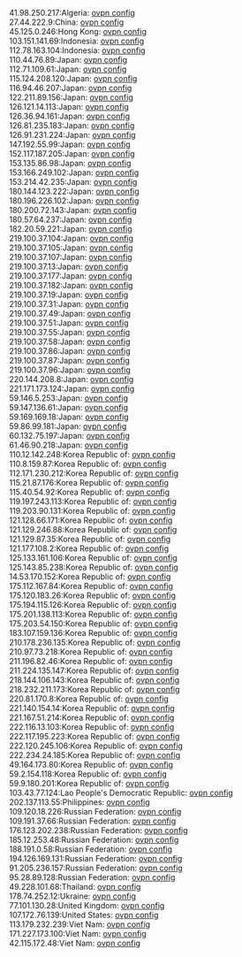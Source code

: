 41.98.250.217:Algeria: [ovpn config](vpn/41_98_250_217.ovpn)  
27.44.222.9:China: [ovpn config](vpn/27_44_222_9.ovpn)  
45.125.0.246:Hong Kong: [ovpn config](vpn/45_125_0_246.ovpn)  
103.151.141.69:Indonesia: [ovpn config](vpn/103_151_141_69.ovpn)  
112.78.163.104:Indonesia: [ovpn config](vpn/112_78_163_104.ovpn)  
110.44.76.89:Japan: [ovpn config](vpn/110_44_76_89.ovpn)  
112.71.109.61:Japan: [ovpn config](vpn/112_71_109_61.ovpn)  
115.124.208.120:Japan: [ovpn config](vpn/115_124_208_120.ovpn)  
116.94.46.207:Japan: [ovpn config](vpn/116_94_46_207.ovpn)  
122.211.89.156:Japan: [ovpn config](vpn/122_211_89_156.ovpn)  
126.121.14.113:Japan: [ovpn config](vpn/126_121_14_113.ovpn)  
126.36.94.161:Japan: [ovpn config](vpn/126_36_94_161.ovpn)  
126.81.235.183:Japan: [ovpn config](vpn/126_81_235_183.ovpn)  
126.91.231.224:Japan: [ovpn config](vpn/126_91_231_224.ovpn)  
147.192.55.99:Japan: [ovpn config](vpn/147_192_55_99.ovpn)  
152.117.187.205:Japan: [ovpn config](vpn/152_117_187_205.ovpn)  
153.135.86.98:Japan: [ovpn config](vpn/153_135_86_98.ovpn)  
153.166.249.102:Japan: [ovpn config](vpn/153_166_249_102.ovpn)  
153.214.42.235:Japan: [ovpn config](vpn/153_214_42_235.ovpn)  
180.144.123.222:Japan: [ovpn config](vpn/180_144_123_222.ovpn)  
180.196.226.102:Japan: [ovpn config](vpn/180_196_226_102.ovpn)  
180.200.72.143:Japan: [ovpn config](vpn/180_200_72_143.ovpn)  
180.57.64.237:Japan: [ovpn config](vpn/180_57_64_237.ovpn)  
182.20.59.221:Japan: [ovpn config](vpn/182_20_59_221.ovpn)  
219.100.37.104:Japan: [ovpn config](vpn/219_100_37_104.ovpn)  
219.100.37.105:Japan: [ovpn config](vpn/219_100_37_105.ovpn)  
219.100.37.107:Japan: [ovpn config](vpn/219_100_37_107.ovpn)  
219.100.37.13:Japan: [ovpn config](vpn/219_100_37_13.ovpn)  
219.100.37.177:Japan: [ovpn config](vpn/219_100_37_177.ovpn)  
219.100.37.182:Japan: [ovpn config](vpn/219_100_37_182.ovpn)  
219.100.37.19:Japan: [ovpn config](vpn/219_100_37_19.ovpn)  
219.100.37.31:Japan: [ovpn config](vpn/219_100_37_31.ovpn)  
219.100.37.49:Japan: [ovpn config](vpn/219_100_37_49.ovpn)  
219.100.37.51:Japan: [ovpn config](vpn/219_100_37_51.ovpn)  
219.100.37.55:Japan: [ovpn config](vpn/219_100_37_55.ovpn)  
219.100.37.58:Japan: [ovpn config](vpn/219_100_37_58.ovpn)  
219.100.37.86:Japan: [ovpn config](vpn/219_100_37_86.ovpn)  
219.100.37.87:Japan: [ovpn config](vpn/219_100_37_87.ovpn)  
219.100.37.96:Japan: [ovpn config](vpn/219_100_37_96.ovpn)  
220.144.208.8:Japan: [ovpn config](vpn/220_144_208_8.ovpn)  
221.171.173.124:Japan: [ovpn config](vpn/221_171_173_124.ovpn)  
59.146.5.253:Japan: [ovpn config](vpn/59_146_5_253.ovpn)  
59.147.136.61:Japan: [ovpn config](vpn/59_147_136_61.ovpn)  
59.169.169.18:Japan: [ovpn config](vpn/59_169_169_18.ovpn)  
59.86.99.181:Japan: [ovpn config](vpn/59_86_99_181.ovpn)  
60.132.75.197:Japan: [ovpn config](vpn/60_132_75_197.ovpn)  
61.46.90.218:Japan: [ovpn config](vpn/61_46_90_218.ovpn)  
110.12.142.248:Korea Republic of: [ovpn config](vpn/110_12_142_248.ovpn)  
110.8.159.87:Korea Republic of: [ovpn config](vpn/110_8_159_87.ovpn)  
112.171.230.212:Korea Republic of: [ovpn config](vpn/112_171_230_212.ovpn)  
115.21.87.176:Korea Republic of: [ovpn config](vpn/115_21_87_176.ovpn)  
115.40.54.92:Korea Republic of: [ovpn config](vpn/115_40_54_92.ovpn)  
119.197.243.113:Korea Republic of: [ovpn config](vpn/119_197_243_113.ovpn)  
119.203.90.131:Korea Republic of: [ovpn config](vpn/119_203_90_131.ovpn)  
121.128.66.171:Korea Republic of: [ovpn config](vpn/121_128_66_171.ovpn)  
121.129.246.88:Korea Republic of: [ovpn config](vpn/121_129_246_88.ovpn)  
121.129.87.35:Korea Republic of: [ovpn config](vpn/121_129_87_35.ovpn)  
121.177.108.2:Korea Republic of: [ovpn config](vpn/121_177_108_2.ovpn)  
125.133.161.106:Korea Republic of: [ovpn config](vpn/125_133_161_106.ovpn)  
125.143.85.238:Korea Republic of: [ovpn config](vpn/125_143_85_238.ovpn)  
14.53.170.152:Korea Republic of: [ovpn config](vpn/14_53_170_152.ovpn)  
175.112.167.84:Korea Republic of: [ovpn config](vpn/175_112_167_84.ovpn)  
175.120.183.26:Korea Republic of: [ovpn config](vpn/175_120_183_26.ovpn)  
175.194.115.126:Korea Republic of: [ovpn config](vpn/175_194_115_126.ovpn)  
175.201.138.113:Korea Republic of: [ovpn config](vpn/175_201_138_113.ovpn)  
175.203.54.150:Korea Republic of: [ovpn config](vpn/175_203_54_150.ovpn)  
183.107.159.136:Korea Republic of: [ovpn config](vpn/183_107_159_136.ovpn)  
210.178.236.135:Korea Republic of: [ovpn config](vpn/210_178_236_135.ovpn)  
210.97.73.218:Korea Republic of: [ovpn config](vpn/210_97_73_218.ovpn)  
211.196.82.46:Korea Republic of: [ovpn config](vpn/211_196_82_46.ovpn)  
211.224.135.147:Korea Republic of: [ovpn config](vpn/211_224_135_147.ovpn)  
218.144.106.143:Korea Republic of: [ovpn config](vpn/218_144_106_143.ovpn)  
218.232.211.173:Korea Republic of: [ovpn config](vpn/218_232_211_173.ovpn)  
220.81.170.8:Korea Republic of: [ovpn config](vpn/220_81_170_8.ovpn)  
221.140.154.14:Korea Republic of: [ovpn config](vpn/221_140_154_14.ovpn)  
221.167.51.214:Korea Republic of: [ovpn config](vpn/221_167_51_214.ovpn)  
222.116.13.103:Korea Republic of: [ovpn config](vpn/222_116_13_103.ovpn)  
222.117.195.223:Korea Republic of: [ovpn config](vpn/222_117_195_223.ovpn)  
222.120.245.106:Korea Republic of: [ovpn config](vpn/222_120_245_106.ovpn)  
222.234.24.185:Korea Republic of: [ovpn config](vpn/222_234_24_185.ovpn)  
49.164.173.80:Korea Republic of: [ovpn config](vpn/49_164_173_80.ovpn)  
59.2.154.118:Korea Republic of: [ovpn config](vpn/59_2_154_118.ovpn)  
59.9.180.201:Korea Republic of: [ovpn config](vpn/59_9_180_201.ovpn)  
103.43.77.124:Lao People's Democratic Republic: [ovpn config](vpn/103_43_77_124.ovpn)  
202.137.113.55:Philippines: [ovpn config](vpn/202_137_113_55.ovpn)  
109.120.18.226:Russian Federation: [ovpn config](vpn/109_120_18_226.ovpn)  
109.191.37.66:Russian Federation: [ovpn config](vpn/109_191_37_66.ovpn)  
176.123.202.238:Russian Federation: [ovpn config](vpn/176_123_202_238.ovpn)  
185.12.253.48:Russian Federation: [ovpn config](vpn/185_12_253_48.ovpn)  
188.191.0.58:Russian Federation: [ovpn config](vpn/188_191_0_58.ovpn)  
194.126.169.131:Russian Federation: [ovpn config](vpn/194_126_169_131.ovpn)  
91.205.236.157:Russian Federation: [ovpn config](vpn/91_205_236_157.ovpn)  
95.28.89.128:Russian Federation: [ovpn config](vpn/95_28_89_128.ovpn)  
49.228.101.68:Thailand: [ovpn config](vpn/49_228_101_68.ovpn)  
178.74.252.12:Ukraine: [ovpn config](vpn/178_74_252_12.ovpn)  
77.101.130.28:United Kingdom: [ovpn config](vpn/77_101_130_28.ovpn)  
107.172.76.139:United States: [ovpn config](vpn/107_172_76_139.ovpn)  
113.179.232.239:Viet Nam: [ovpn config](vpn/113_179_232_239.ovpn)  
171.227.173.100:Viet Nam: [ovpn config](vpn/171_227_173_100.ovpn)  
42.115.172.48:Viet Nam: [ovpn config](vpn/42_115_172_48.ovpn)  
